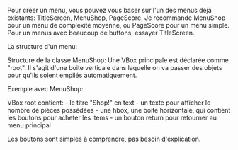 Pour créer un menu, vous pouvez vous baser sur l'un des menus déjà existants: TitleScreen, MenuShop, PageScore. 
Je recommande MenuShop pour un menu de complexité moyenne, ou PageScore pour un menu simple. Pour un menus avec beaucoup de buttons, essayer TitleScreen.

La structure d'un menu:

Structure de la classe MenuShop:
Une VBox principale est déclarée comme "root". Il s'agit d'une boite verticale dans laquelle on va passer des objets pour qu'ils soient empilés automatiquement.

Exemple avec MenuShop:

VBox root contient:
    - le titre "Shop!" en text
    - un texte pour afficher le nombre de pièces possédées
    - une hbox, une boite horizontale, qui contient les boutons pour acheter les items
    - un bouton return pour retourner au menu principal

Les boutons sont simples à comprendre, pas besoin d'explication.
